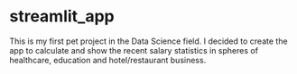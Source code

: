 # streamlit_app
This is my first pet project in the Data Science field. I decided to create the app to calculate and show the recent salary statistics in spheres of healthcare, education and hotel/restaurant business. 

